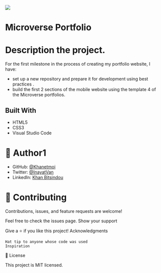 ![](https://img.shields.io/badge/Microverse-blueviolet)

# Microverse Portfolio

# Description the project.
For the first milestone in the process of creating my portfolio website, I have:

   - set up a new repository and prepare it for development using best practices .
   - build the first 2 sections of the mobile website using the template 4 of the Microverse portfolios.


## Built With
   -  HTML5
   -  CSS3
   -  Visual Studio Code
    
    
# 👤 Author1

   - GitHub: [@Khanetmoi](https://github.com/Khanetmoi)
   - Twitter: [@InayatVan](https://twitter.com/InayatVan)
   - LinkedIn: [Khan Bitsindou](https://www.linkedin.com/in/khan-bitsindou-b37178228/)
    



# 🤝 Contributing

Contributions, issues, and feature requests are welcome!

Feel free to check the issues page.
Show your support

Give a ⭐️ if you like this project!
Acknowledgments

    Hat tip to anyone whose code was used
    Inspiration
   

📝 License

This project is MIT licensed.
